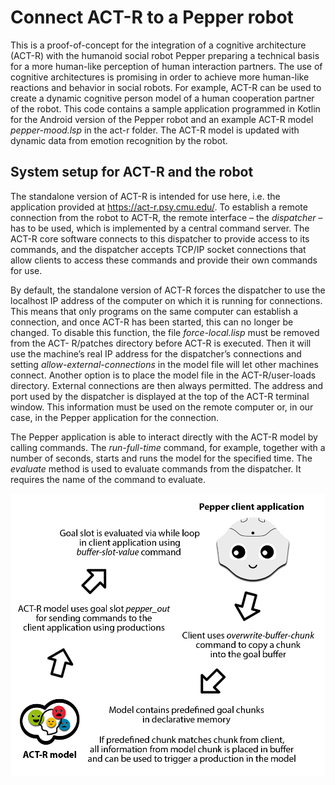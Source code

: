 # Connect ACT-R to a Pepper robot

This is a proof-of-concept for the integration of a cognitive architecture (ACT-R) with the humanoid social robot Pepper preparing a technical basis for a more human-like perception of human interaction partners.
The use of cognitive architectures is promising in order to achieve more human-like reactions and behavior in social robots. For example, ACT-R can be used to create a dynamic cognitive person model of a human cooperation partner of the robot. 
This code contains a sample application programmed in Kotlin for the Android version of the Pepper robot and an example ACT-R model *pepper-mood.lsp* in the act-r folder.
The ACT-R model is updated with dynamic data from emotion recognition by the robot.

## System setup for ACT-R and the robot

The standalone version of ACT-R is intended for use here, i.e. the application provided at https://act-r.psy.cmu.edu/. To establish a remote connection from the robot to ACT-R, the remote interface – the *dispatcher* – has to be used, which is implemented by a central command server. The ACT-R core software connects to this dispatcher to provide access to its commands, and the dispatcher accepts TCP/IP socket connections that allow clients to access these commands and provide their own commands for use. 

By default, the standalone version of ACT-R forces the dispatcher to use the localhost IP address of the computer on which it is running for connections. This means that only programs on the same computer can establish a connection, and once ACT-R has been started, this can no longer be changed. To disable this function, the file *force-local.lisp* must be removed from the ACT- R/patches directory before ACT-R is executed. Then it will use the machine’s real IP address for the dispatcher’s connections and setting *allow-external-connections* in the model file will let other machines connect. Another option is to place the model file in the ACT-R/user-loads directory. External connections are then always permitted. The address and port used by the dispatcher is displayed at the top of the ACT-R terminal window. This information must be used on the remote computer or, in our case, in the Pepper application for the connection.

The Pepper application is able to interact directly with the ACT-R model by calling commands. The *run-full-time* command, for example, together with a number of seconds, starts and runs the model for the specified time. The *evaluate* method is used to evaluate commands from the dispatcher. It requires the name of the command to evaluate.

![pepper-act-r](https://raw.githubusercontent.com/holyhat/pepper-robot-to-act-r/master/pepper-act-r.png)
